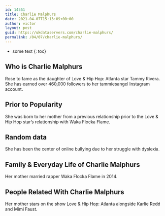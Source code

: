 ```yaml
---
id: 14551
title: Charlie Malphurs
date: 2021-04-07T15:13:09+00:00
author: victor
layout: post
guid: https://ukdataservers.com/charlie-malphurs/
permalink: /04/07/charlie-malphurs/
---
```


* some text
{: toc}


## Who is Charlie Malphurs



Rose to fame as the daughter of Love & Hip Hop: Atlanta star Tammy Rivera. She has earned over 460,000 followers to her tammiesangel Instagram account. 

                
                
                
## Prior to Popularity



She was born to her mother from a previous relationship prior to the Love & Hip Hop star&#8217;s relationship with Waka Flocka Flame.

                
                
                
## Random data



She has been the center of online bullying due to her struggle with dyslexia.

                
                
                
## Family & Everyday Life of Charlie Malphurs



Her mother married rapper Waka Flocka Flame in 2014.

                
                
                
## People Related With Charlie Malphurs



Her mother stars on the show Love & Hip Hop: Atlanta alongside Karlie Redd and Mimi Faust.

                
              
            
          
          
          